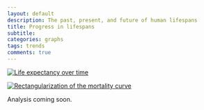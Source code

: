 ```yaml
---
layout: default
description: The past, present, and future of human lifespans
title: Progress in lifespans
subtitle: 
categories: graphs
tags: trends
comments: true
---
```


[![Life expectancy over time]({{site.url}}/img/Total-Life-Expectancy-in-the-UK-by-age_Max-Roser.png)](http://ourworldindata.org/data/population-growth-vital-statistics/life-expectancy/)

[![Rectangularization of the mortality curve](http://publishing.cdlib.org/ucpressebooks/view?docId=ft096n99tf&doc.view=popup&fig.ent=http://publishing.cdlib.org/ucpressebooks/data/13030/tf/ft096n99tf/figures/ft096n99tf_00004.gif)](http://publishing.cdlib.org/ucpressebooks/view?docId=ft096n99tf&chunk.id=d0e2515&toc.id=&brand=ucpress)

Analysis coming soon.
